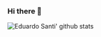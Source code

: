 ### Hi there 👋

![Eduardo Santi' github stats](https://github-readme-stats.vercel.app/api?username=santieduardo&title_color=000000&icon_color=f05237&text_color=000000&bg_color=f7f7f7&show_icons=true)


<!--
**santieduardo/santieduardo** is a ✨ _special_ ✨ repository because its `README.md` (this file) appears on your GitHub profile.

Here are some ideas to get you started:

- 🔭 I’m currently working on ...
- 🌱 I’m currently learning ...
- 👯 I’m looking to collaborate on ...
- 🤔 I’m looking for help with ...
- 💬 Ask me about ...
- 📫 How to reach me: ...
- 😄 Pronouns: ...
- ⚡ Fun fact: ...
-->
